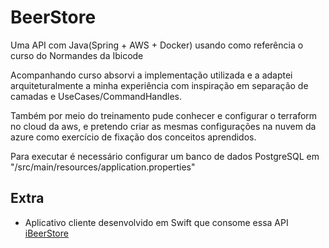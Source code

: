 # BeerStore
Uma API com Java(Spring + AWS + Docker) usando como referência o curso do Normandes da Ibicode

Acompanhando curso absorvi a implementação utilizada e a adaptei arquiteturalmente a minha experiência com inspiração em separação de camadas e UseCases/CommandHandles.

Também por meio do treinamento pude conhecer e configurar o terraform no cloud da aws, e pretendo criar as mesmas configurações na nuvem da azure como exercício de fixação dos conceitos aprendidos.

Para executar é necessário configurar um banco de dados PostgreSQL em "/src/main/resources/application.properties"

## Extra
  -  Aplicativo cliente desenvolvido em Swift que consome essa API [iBeerStore](https://github.com/Lipe1994/iBeerstore)   
